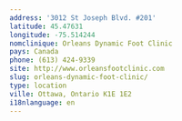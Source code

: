 ```yaml
---
address: '3012 St Joseph Blvd. #201'
latitude: 45.47631
longitude: -75.514244
nomclinique: Orleans Dynamic Foot Clinic
pays: Canada
phone: (613) 424-9339
site: http://www.orleansfootclinic.com
slug: orleans-dynamic-foot-clinic/
type: location
ville: Ottawa, Ontario K1E 1E2
i18nlanguage: en
---
```


